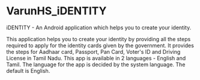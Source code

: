 # VarunHS_iDENTITY

iDENTITY - An Android application which helps you to create your identity.

This application helps you to create your identity by providing all the steps required to apply for the identity cards given by the government.
It provides the steps for Aadhaar card, Passport, Pan Card, Voter's ID and Driving License in Tamil Nadu. 
This app is available in 2 languages - English and Tamil.
The language for the app is decided by the system language. The default is English.
